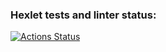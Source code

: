 ### Hexlet tests and linter status:
[![Actions Status](https://github.com/02death/python-project-49/workflows/hexlet-check/badge.svg)](https://github.com/02death/python-project-49/actions)